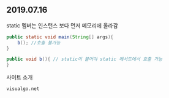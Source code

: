 ## 2019.07.16



static 멤버는 인스턴스 보다 먼저 메모리에 올라감

```java
public static void main(String[] args){
	b(); //호출 불가능
}

public void b(){ // static이 붙어야 static 메서드에서 호출 가능
}
```



사이트 소개

`visualgo.net`